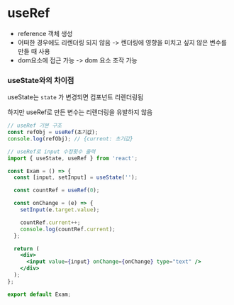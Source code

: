 # useRef

- reference 객체 생성
- 어떠한 경우에도 리렌더링 되지 않음 -> 렌더링에 영향을 미치고 싶지 않은 변수를 만들 때 사용
- dom요소에 접근 가능 -> dom 요소 조작 가능

### useState와의 차이점

useState는 `state` 가 변경되면 컴포넌트 리렌더링됨

하지만 useRef로 만든 변수는 리렌더링을 유발하지 않음

```jsx
// useRef 기본 구조
const refObj = useRef(초기값);
console.log(refObj); // {current: 초기값}
```

```jsx
// useRef로 input 수정횟수 출력
import { useState, useRef } from 'react';

const Exam = () => {
  const [input, setInput] = useState('');

  const countRef = useRef(0);

  const onChange = (e) => {
    setInput(e.target.value);

    countRef.current++;
    console.log(countRef.current);
  };

  return (
    <div>
      <input value={input} onChange={onChange} type="text" />
    </div>
  );
};

export default Exam;
```
